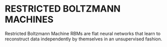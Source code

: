 # RESTRICTED BOLTZMANN MACHINES
 Restricted Boltzmann Machine RBMs are flat neural networks that learn to reconstruct data independently by themselves in an unsupervised fashion.

